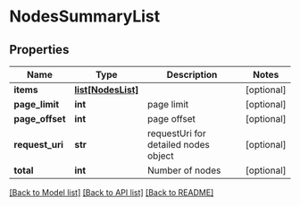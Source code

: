 # NodesSummaryList

## Properties
Name | Type | Description | Notes
------------ | ------------- | ------------- | -------------
**items** | [**list[NodesList]**](NodesList.md) |  | [optional] 
**page_limit** | **int** | page limit | [optional] 
**page_offset** | **int** | page offset | [optional] 
**request_uri** | **str** | requestUri for detailed nodes object | [optional] 
**total** | **int** | Number of nodes | [optional] 

[[Back to Model list]](../README.md#documentation-for-models) [[Back to API list]](../README.md#documentation-for-api-endpoints) [[Back to README]](../README.md)



